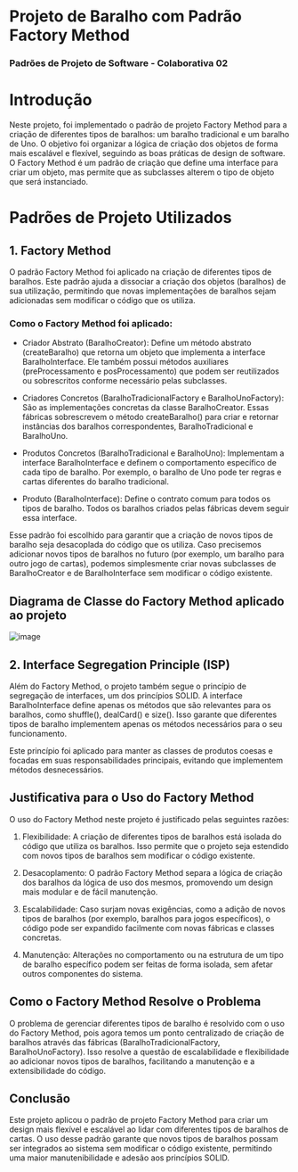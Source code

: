 # Projeto de Baralho com Padrão Factory Method
### Padrões de Projeto de Software - Colaborativa 02

# Introdução 
Neste projeto, foi implementado o padrão de projeto Factory Method para a criação de diferentes tipos de baralhos: um baralho tradicional e um baralho de Uno. O objetivo foi organizar a lógica de criação dos objetos de forma mais escalável e flexível, seguindo as boas práticas de design de software. O Factory Method é um padrão de criação que define uma interface para criar um objeto, mas permite que as subclasses alterem o tipo de objeto que será instanciado.

# Padrões de Projeto Utilizados
## 1. Factory Method
O padrão Factory Method foi aplicado na criação de diferentes tipos de baralhos. Este padrão ajuda a dissociar a criação dos objetos (baralhos) de sua utilização, permitindo que novas implementações de baralhos sejam adicionadas sem modificar o código que os utiliza.

### Como o Factory Method foi aplicado:
- Criador Abstrato (BaralhoCreator): Define um método abstrato (createBaralho) que retorna um objeto que implementa a interface BaralhoInterface. Ele também possui métodos auxiliares (preProcessamento e posProcessamento) que podem ser reutilizados ou sobrescritos conforme necessário pelas subclasses.

- Criadores Concretos (BaralhoTradicionalFactory e BaralhoUnoFactory): São as implementações concretas da classe BaralhoCreator. Essas fábricas sobrescrevem o método createBaralho() para criar e retornar instâncias dos baralhos correspondentes, BaralhoTradicional e BaralhoUno.

- Produtos Concretos (BaralhoTradicional e BaralhoUno): Implementam a interface BaralhoInterface e definem o comportamento específico de cada tipo de baralho. Por exemplo, o baralho de Uno pode ter regras e cartas diferentes do baralho tradicional.

- Produto (BaralhoInterface): Define o contrato comum para todos os tipos de baralho. Todos os baralhos criados pelas fábricas devem seguir essa interface.

Esse padrão foi escolhido para garantir que a criação de novos tipos de baralho seja desacoplada do código que os utiliza. Caso precisemos adicionar novos tipos de baralhos no futuro (por exemplo, um baralho para outro jogo de cartas), podemos simplesmente criar novas subclasses de BaralhoCreator e de BaralhoInterface sem modificar o código existente.

## Diagrama de Classe do Factory Method aplicado ao projeto
![image](https://github.com/user-attachments/assets/a409eb8c-f452-4ac9-8e5b-253774eb0016)

## 2. Interface Segregation Principle (ISP)
Além do Factory Method, o projeto também segue o princípio de segregação de interfaces, um dos princípios SOLID. A interface BaralhoInterface define apenas os métodos que são relevantes para os baralhos, como shuffle(), dealCard() e size(). Isso garante que diferentes tipos de baralho implementem apenas os métodos necessários para o seu funcionamento.

Este princípio foi aplicado para manter as classes de produtos coesas e focadas em suas responsabilidades principais, evitando que implementem métodos desnecessários.

## Justificativa para o Uso do Factory Method
O uso do Factory Method neste projeto é justificado pelas seguintes razões:

1. Flexibilidade: A criação de diferentes tipos de baralhos está isolada do código que utiliza os baralhos. Isso permite que o projeto seja estendido com novos tipos de baralhos sem modificar o código existente.

2. Desacoplamento: O padrão Factory Method separa a lógica de criação dos baralhos da lógica de uso dos mesmos, promovendo um design mais modular e de fácil manutenção.

3. Escalabilidade: Caso surjam novas exigências, como a adição de novos tipos de baralhos (por exemplo, baralhos para jogos específicos), o código pode ser expandido facilmente com novas fábricas e classes concretas.

4. Manutenção: Alterações no comportamento ou na estrutura de um tipo de baralho específico podem ser feitas de forma isolada, sem afetar outros componentes do sistema.

## Como o Factory Method Resolve o Problema
O problema de gerenciar diferentes tipos de baralho é resolvido com o uso do Factory Method, pois agora temos um ponto centralizado de criação de baralhos através das fábricas (BaralhoTradicionalFactory, BaralhoUnoFactory). Isso resolve a questão de escalabilidade e flexibilidade ao adicionar novos tipos de baralhos, facilitando a manutenção e a extensibilidade do código.

## Conclusão
Este projeto aplicou o padrão de projeto Factory Method para criar um design mais flexível e escalável ao lidar com diferentes tipos de baralhos de cartas. O uso desse padrão garante que novos tipos de baralhos possam ser integrados ao sistema sem modificar o código existente, permitindo uma maior manutenibilidade e adesão aos princípios SOLID.
